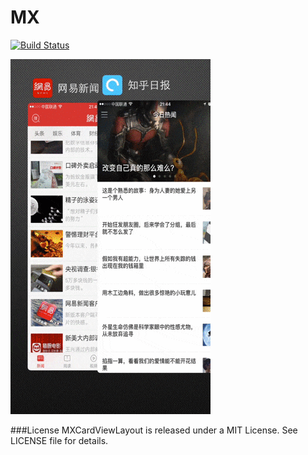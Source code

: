 # MX

[![Build Status](https://travis-ci.org/zqpmaster/MX.svg?branch=master)](https://travis-ci.org/zqpmaster/MX)

![Preview](MXCardLayout.gif)

###License
MXCardViewLayout is released under a MIT License. See LICENSE file for details.